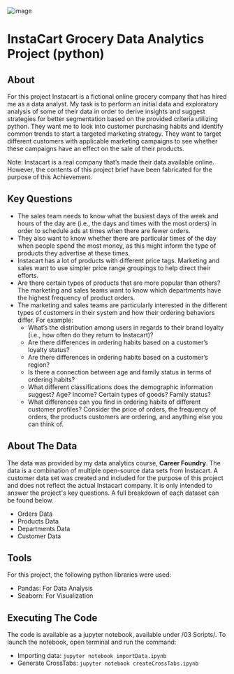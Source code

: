 ![image](https://user-images.githubusercontent.com/96442962/146994386-65e2c4d9-04f4-4020-90ec-f4cc2a1dfdc0.png)
# InstaCart Grocery Data Analytics Project (python)

## About
For this project Instacart is a fictional online grocery company that has hired me as a data analyst. My task is to perform an initial data and exploratory analysis of some of their data in order to derive insights and suggest strategies for better segmentation based on the provided criteria utilizing python. They want me to look into customer purchasing habits and identify common trends to start a targeted marketing strategy. They want to target different customers with applicable marketing campaigns to see whether these campaigns have an effect on the sale of their products.

Note: Instacart is a real company that’s made their data available online. However, the contents of this project brief have been fabricated for the purpose of this Achievement.

## Key Questions
- The sales team needs to know what the busiest days of the week and hours of the day are (i.e., the days and times with the most orders) in order to schedule ads at times when there are fewer orders.
- They also want to know whether there are particular times of the day when people spend the most money, as this might inform the type of products they advertise at these times.
- Instacart has a lot of products with different price tags. Marketing and sales want to use simpler price range groupings to help direct their efforts.
- Are there certain types of products that are more popular than others? The marketing and sales teams want to know which departments have the highest frequency of product orders.
- The marketing and sales teams are particularly interested in the different types of customers in their system and how their ordering behaviors differ. For example:
  - What’s the distribution among users in regards to their brand loyalty (i.e., how often do they return to Instacart)?
  - Are there differences in ordering habits based on a customer’s loyalty status?
  - Are there differences in ordering habits based on a customer’s region?
  - Is there a connection between age and family status in terms of ordering habits?
  - What different classifications does the demographic information suggest? Age? Income? Certain types of goods? Family status?
  - What differences can you find in ordering habits of different customer profiles? Consider the price of orders, the frequency of orders, the products customers are ordering, and anything else you can think of.

## About The Data
The data was provided by my data analytics course, **Career Foundry**. The data is a combination of multiple open-source data sets from Instacart. A customer data set was created and included for the purpose of this project and does not reflect the actual Instacart company. It is only intended to answer the project's key questions. A full breakdown of each dataset can be found below.

- Orders Data
- Products Data
- Departments Data
- Customer Data

## Tools
For this project, the following python libraries were used:

- Pandas: For Data Analysis
- Seaborn: For Visualization

## Executing The Code
The code is available as a jupyter notebook, available under /03 Scripts/.
To launch the notebook, open terminal and run the command:
- Importing data: `jupyter notebook importData.ipynb`
- Generate CrossTabs: `jupyter notebook createCrossTabs.ipynb`
